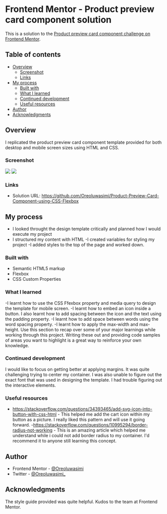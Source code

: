 # Frontend Mentor - Product preview card component solution

This is a solution to the [Product preview card component challenge on Frontend Mentor](https://www.frontendmentor.io/challenges/product-preview-card-component-GO7UmttRfa). 

## Table of contents

- [Overview](#overview)
  - [Screenshot](#screenshot)
  - [Links](#links)
- [My process](#my-process)
  - [Built with](#built-with)
  - [What I learned](#what-i-learned)
  - [Continued development](#continued-development)
  - [Useful resources](#useful-resources)
- [Author](#author)
- [Acknowledgments](#acknowledgments)


## Overview
I replicated the product preview card component template provided for both desktop and mobile screen sizes using HTML and CSS.

### Screenshot

![](.Screenshots/Desktop-Product-Card.png)
![](.Screenshots/Mobile-Product-Card.png)


### Links

- Solution URL: https://github.com/Oreoluwasimi/Product-Preview-Card-Component-using-CSS-Flexbox


## My process
- I looked throught the design template critically and planned how I would execute my project
- I structured my content with HTML
-I created variables for styling my project 
-I added styles to the top of the page and worked down.

### Built with

- Semantic HTML5 markup
- Flexbox
- CSS Custom Properties


### What I learned

-I learnt how to use the CSS Ffexbox property and media query to design the template for mobile screen. 
-I learnt how to embed an icon inside a button. I also learnt how to add spacing between the icon and the text using the padding property.
-I learnt how to add space between words using the word spacing property.
-I learnt how to apply the max-width and max-height.
Use this section to recap over some of your major learnings while working through this project. Writing these out and providing code samples of areas you want to highlight is a great way to reinforce your own knowledge.


### Continued development

I would like to focus on getting better at applying margins. It was quite challenging  trying to center my container. I was also unable to figure out the exact font that was used in designing the template. I had trouble figuring out the interactive elements.



### Useful resources

- https://stackoverflow.com/questions/34393465/add-svg-icon-into-button-with-css-html - This helped me add the cart icon within my button as a picture. I really liked this pattern and will use it going forward.
-https://stackoverflow.com/questions/10995294/border-radius-not-working - This is an amazing article which helped me understand while i could not add border radius to my container. I'd recommend it to anyone still learning this concept.


## Author

- Frontend Mentor - [@Oreoluwasimi](https://www.frontendmentor.io/profile/Oreoluwasimi)
- Twitter - [@Oreoluwasimi_](https://twitter.com/Oreoluwasimi_)


## Acknowledgments

The style guide provided was quite helpful. Kudos to the team at Frontend Mentor.

